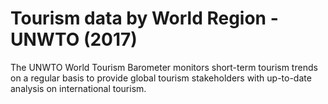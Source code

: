 # Tourism data by World Region - UNWTO (2017)

The UNWTO World Tourism Barometer monitors short-term tourism trends on a regular basis to provide global tourism stakeholders with up-to-date analysis on international tourism.

